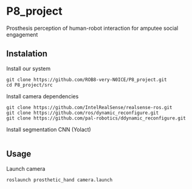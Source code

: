 # P8_project
Prosthesis perception of human-robot interaction for amputee social engagement

## Instalation
Install our system
```
git clone https://github.com/ROB8-very-N0ICE/P8_project.git
cd P8_project/src
```
Install camera dependencies
```
git clone https://github.com/IntelRealSense/realsense-ros.git
git clone https://github.com/ros/dynamic_reconfigure.git
git clone https://github.com/pal-robotics/ddynamic_reconfigure.git
```
Install segmentation CNN (Yolact)
```
```

## Usage
Launch camera
```
roslaunch prosthetic_hand camera.launch
```
